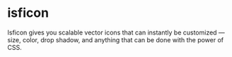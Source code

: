 # isficon
Isficon gives you scalable vector icons that can instantly be customized — size, color, drop shadow, and anything that can be done with the power of CSS. 
